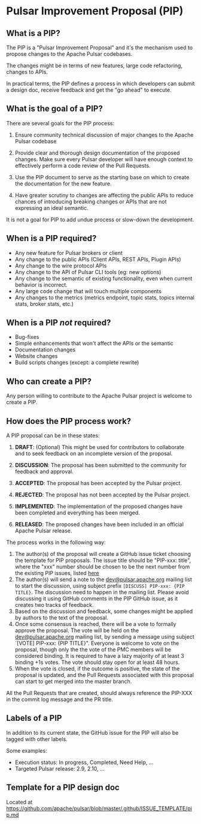 # Pulsar Improvement Proposal (PIP)

## What is a PIP?

The PIP is a "Pulsar Improvement Proposal" and it's the mechanism used to
propose changes to the Apache Pulsar codebases.

The changes might be in terms of new features, large code refactoring, changes
to APIs.

In practical terms, the PIP defines a process in which developers can submit
a design doc, receive feedback and get the "go ahead" to execute.

## What is the goal of a PIP?

There are several goals for the PIP process:

1. Ensure community technical discussion of major changes to the Apache Pulsar
   codebase

2. Provide clear and thorough design documentation of the proposed changes.
   Make sure every Pulsar developer will have enough context to effectively
   perform a code review of the Pull Requests.

3. Use the PIP document to serve as the starting base on which to create the
   documentation for the new feature.

4. Have greater scrutiny to changes are affecting the public APIs to reduce
   chances of introducing breaking changes or APIs that are not expressing
   an ideal semantic.


It is not a goal for PIP to add undue process or slow-down the development.

## When is a PIP required?

* Any new feature for Pulsar brokers or client
* Any change to the public APIs (Client APIs, REST APIs, Plugin APIs)
* Any change to the wire protocol APIs
* Any change to the API of Pulsar CLI tools (eg: new options)
* Any change to the semantic of existing functionality, even when current
  behavior is incorrect.
* Any large code change that will touch multiple components
* Any changes to the metrics (metrics endpoint, topic stats, topics internal stats, broker stats, etc.)

## When is a PIP *not* required?

* Bug-fixes
* Simple enhancements that won't affect the APIs or the semantic
* Documentation changes
* Website changes
* Build scripts changes (except: a complete rewrite)

## Who can create a PIP?

Any person willing to contribute to the Apache Pulsar project is welcome to
create a PIP.

## How does the PIP process work?

A PIP proposal can be in these states:
1. **DRAFT**: (Optional) This might be used for contributors to collaborate and
   to seek feedback on an incomplete version of the proposal.

2. **DISCUSSION**: The proposal has been submitted to the community for
   feedback and approval.

3. **ACCEPTED**: The proposal has been accepted by the Pulsar project.

4. **REJECTED**: The proposal has not been accepted by the Pulsar project.

5. **IMPLEMENTED**: The implementation of the proposed changes have been
   completed and everything has been merged.

5. **RELEASED**: The proposed changes have been included in an official
   Apache Pulsar release.

The process works in the following way:

1. The author(s) of the proposal will create a GitHub issue ticket choosing the
   template for PIP proposals. The issue title should be "PIP-xxx: title", where
   the "xxx" number should be chosen to be the next number from the existing PIP 
   issues, listed [here](https://github.com/apache/pulsar/issues?q=is%3Aissue+label%3APIP+)
2. The author(s) will send a note to the dev@pulsar.apache.org mailing list
   to start the discussion, using subject prefix `[DISCUSS] PIP-xxx: {PIP TITLE}`. The discussion
   need to happen in the mailing list. Please avoid discussing it using
   GitHub comments in the PIP GitHub issue, as it creates two tracks 
   of feedback.
3. Based on the discussion and feedback, some changes might be applied by
   authors to the text of the proposal.
4. Once some consensus is reached, there will be a vote to formally approve
   the proposal.
   The vote will be held on the dev@pulsar.apache.org mailing list, by
   sending a message using subject `[VOTE] PIP-xxx: {PIP TITLE}".
   Everyone is welcome to vote on the proposal, though only the the vote of the PMC 
   members will be considered binding.
   It is required to have a lazy majority of at least 3 binding +1s votes.
   The vote should stay open for at least 48 hours.
5. When the vote is closed, if the outcome is positive, the state of the
   proposal is updated, and the Pull Requests associated with this proposal can
   start to get merged into the master branch.

All the Pull Requests that are created, should always reference the
PIP-XXX in the
commit log message and the PR title.

## Labels of a PIP

In addition to its current state, the GitHub issue for the PIP will also be
tagged with other labels.

Some examples:
* Execution status: In progress, Completed, Need Help, ...
* Targeted Pulsar release: 2.9, 2.10, ...


## Template for a PIP design doc
Located at https://github.com/apache/pulsar/blob/master/.github/ISSUE_TEMPLATE/pip.md

